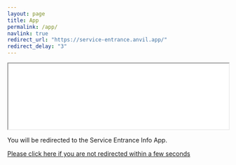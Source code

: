```yaml
---
layout: page
title: App
permalink: /app/
navlink: true
redirect_url: "https://service-entrance.anvil.app/"
redirect_delay: "3"
---
```

<script src="https://anvil.works/embed.js" async></script>
<iframe style="width:100%" data-anvil-embed src="{{page.redirect_url}}"></iframe>

You will be redirected to the Service Entrance Info App.

[Please click here if you are not redirected within a few seconds]({{page.redirect_url}})
